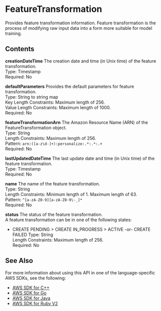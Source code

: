 # FeatureTransformation<a name="API_FeatureTransformation"></a>

Provides feature transformation information\. Feature transformation is the process of modifying raw input data into a form more suitable for model training\.

## Contents<a name="API_FeatureTransformation_Contents"></a>

 **creationDateTime**   <a name="personalize-Type-FeatureTransformation-creationDateTime"></a>
The creation date and time \(in Unix time\) of the feature transformation\.  
Type: Timestamp  
Required: No

 **defaultParameters**   <a name="personalize-Type-FeatureTransformation-defaultParameters"></a>
Provides the default parameters for feature transformation\.  
Type: String to string map  
Key Length Constraints: Maximum length of 256\.  
Value Length Constraints: Maximum length of 1000\.  
Required: No

 **featureTransformationArn**   <a name="personalize-Type-FeatureTransformation-featureTransformationArn"></a>
The Amazon Resource Name \(ARN\) of the FeatureTransformation object\.  
Type: String  
Length Constraints: Maximum length of 256\.  
Pattern: `arn:([a-z\d-]+):personalize:.*:.*:.+`   
Required: No

 **lastUpdatedDateTime**   <a name="personalize-Type-FeatureTransformation-lastUpdatedDateTime"></a>
The last update date and time \(in Unix time\) of the feature transformation\.  
Type: Timestamp  
Required: No

 **name**   <a name="personalize-Type-FeatureTransformation-name"></a>
The name of the feature transformation\.  
Type: String  
Length Constraints: Minimum length of 1\. Maximum length of 63\.  
Pattern: `^[a-zA-Z0-9][a-zA-Z0-9\-_]*`   
Required: No

 **status**   <a name="personalize-Type-FeatureTransformation-status"></a>
The status of the feature transformation\.  
A feature transformation can be in one of the following states:  
+ CREATE PENDING > CREATE IN\_PROGRESS > ACTIVE \-or\- CREATE FAILED
Type: String  
Length Constraints: Maximum length of 256\.  
Required: No

## See Also<a name="API_FeatureTransformation_SeeAlso"></a>

For more information about using this API in one of the language\-specific AWS SDKs, see the following:
+  [AWS SDK for C\+\+](https://docs.aws.amazon.com/goto/SdkForCpp/personalize-2018-05-22/FeatureTransformation) 
+  [AWS SDK for Go](https://docs.aws.amazon.com/goto/SdkForGoV1/personalize-2018-05-22/FeatureTransformation) 
+  [AWS SDK for Java](https://docs.aws.amazon.com/goto/SdkForJava/personalize-2018-05-22/FeatureTransformation) 
+  [AWS SDK for Ruby V2](https://docs.aws.amazon.com/goto/SdkForRubyV2/personalize-2018-05-22/FeatureTransformation) 